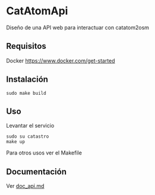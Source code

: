 # CatAtomApi
Diseño de una API web para interactuar con catatom2osm

## Requisitos
Docker https://www.docker.com/get-started

## Instalación

    sudo make build

## Uso

Levantar el servicio

    sudo su catastro
    make up

Para otros usos ver el Makefile

## Documentación
Ver [doc_api.md](doc_api.md)

